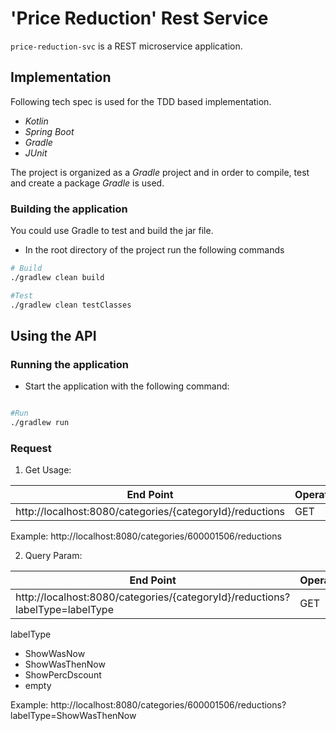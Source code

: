 # 'Price Reduction' Rest Service

`price-reduction-svc` is a REST microservice application.

## Implementation

Following tech spec is used for the TDD based implementation.

- *Kotlin*
- *Spring Boot*
- *Gradle*
- *JUnit*

The project is organized as a *Gradle* project and in order to compile, test and create a package *Gradle* is used.

### Building the application

You could use Gradle to test and build the jar file.

* In the root directory of the project run the following commands

```bash
# Build
./gradlew clean build

#Test
./gradlew clean testClasses


```

## Using the API

### Running the application

* Start the application with the following command:

```bash

#Run
./gradlew run

```


### Request

1) Get Usage:

|End Point                                                                   | Operation |Port  |
|----------------------------------------------------------------------------|-----------|------|
|http://localhost:8080/categories/{categoryId}/reductions                    |GET        | 8080 |



Example:
http://localhost:8080/categories/600001506/reductions


2) Query Param:

|End Point                                                                                      | Operation |Port  |
|-----------------------------------------------------------------------------------------------|-----------|------|
|http://localhost:8080/categories/{categoryId}/reductions?labelType=labelType                   |GET        | 8080 |


labelType
- ShowWasNow
- ShowWasThenNow
- ShowPercDscount
- empty

Example:
http://localhost:8080/categories/600001506/reductions?labelType=ShowWasThenNow